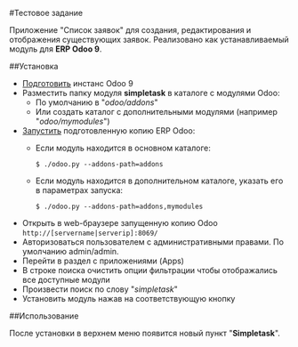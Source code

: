 #Тестовое задание

Приложение "Список заявок" для создания, редактирования и отображения существующих заявок.
Реализовано как устанавливаемый модуль для **ERP Odoo 9**.


##Установка

- [Подготовить](https://www.odoo.com/documentation/9.0/setup/install.html) инстанс Odoo 9
- Разместить папку модуля **simpletask** в каталоге с модулями Odoo:
    - По умолчанию в "*odoo/addons*"
    - Или создать каталог с дополнительными модулями (например "*odoo/mymodules*")
- [Запустить](https://www.odoo.com/documentation/9.0/setup/install.html#running-odoo)
подготовленную копию ERP Odoo:
    - Если модуль находится в основном каталоге:
    
        `$ ./odoo.py --addons-path=addons`
    - Если модуль находится в дополнительном каталоге, указать его в параметрах запуска:
          
        `$ ./odoo.py --addons-path=addons,mymodules`
- Открыть в web-браузере запущенную копию Odoo `http://[servername|serverip]:8069/`
- Авторизоваться пользователем с административными правами. По умолчанию admin/admin.
- Перейти в раздел с приложениями (Apps)
- В строке поиска очистить опции фильтрации чтобы отображались все доступные модули
- Произвести поиск по слову "*simpletask*"
- Установить модуль нажав на соответствующую кнопку


##Использование

После установки в верхнем меню появится новый пункт "**Simpletask**".
